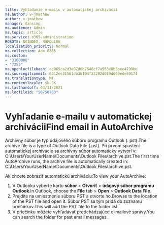 ```yaml
---
title: Vyhľadanie e-mailu v automatickej archivácii
ms.author: v-jmathew
author: v-jmathew
manager: dansimp
ms.audience: Admin
ms.topic: article
ms.service: o365-administration
ROBOTS: NOINDEX, NOFOLLOW
localization_priority: Normal
ms.collection: Adm_O365
ms.custom:
- "3100008"
- "7255"
ms.openlocfilehash: ce969ca2d3e07d6b7548cf7a553e8b5bee4799be
ms.sourcegitcommit: 6312ee31561db36104f32282d019d069ede69174
ms.translationtype: MT
ms.contentlocale: sk-SK
ms.lasthandoff: 03/11/2021
ms.locfileid: "50750783"
---
```

# <a name="find-email-in-autoarchive"></a><span data-ttu-id="2a8ae-102">Vyhľadanie e-mailu v automatickej archivácii</span><span class="sxs-lookup"><span data-stu-id="2a8ae-102">Find email in AutoArchive</span></span>

<span data-ttu-id="2a8ae-103">Archívny súbor je typ údajového súboru programu Outlook (. pst).</span><span class="sxs-lookup"><span data-stu-id="2a8ae-103">The archive file is a type of Outlook Data File (.pst).</span></span> <span data-ttu-id="2a8ae-104">Pri prvom spustení automatickej archivácie sa archívny súbor automaticky vytvorí v: C:\Users\YourUserName\Documents\Outlook Files\archive.pst.</span><span class="sxs-lookup"><span data-stu-id="2a8ae-104">The first time AutoArchive runs, the archive file is automatically created in: C:\Users\YourUserName\Documents\Outlook Files\archive.pst.</span></span>

<span data-ttu-id="2a8ae-105">Ak chcete zobraziť automatickú archiváciu:</span><span class="sxs-lookup"><span data-stu-id="2a8ae-105">To view your AutoArchive:</span></span>

1. <span data-ttu-id="2a8ae-106">V Outlooku vyberte kartu **súbor** > **Otvoriť**  >  **údajový súbor programu Outlook**.</span><span class="sxs-lookup"><span data-stu-id="2a8ae-106">In Outlook, choose the **File** tab > **Open** > **Outlook Data File**.</span></span>
2. <span data-ttu-id="2a8ae-107">Prejdite na umiestnenie súboru PST a otvorte ho.</span><span class="sxs-lookup"><span data-stu-id="2a8ae-107">Browse to the location of the PST file and open it.</span></span> <span data-ttu-id="2a8ae-108">Súbor PST sa tým pridá do zoznamu priečinkov.</span><span class="sxs-lookup"><span data-stu-id="2a8ae-108">This will add the PST file to the folder list.</span></span>
3. <span data-ttu-id="2a8ae-109">V priečinku môžete vyhľadávať predchádzajúce e-mailové správy.</span><span class="sxs-lookup"><span data-stu-id="2a8ae-109">You can search the folder for past email messages.</span></span>
